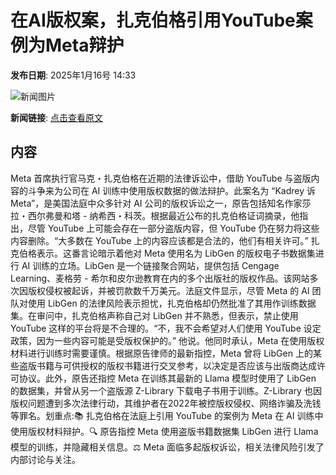 # 在AI版权案，扎克伯格引用YouTube案例为Meta辩护

**发布日期**: 2025年1月16号 14:33

![新闻图片](https://pic.chinaz.com/picmap/201904150932285225_4.jpg)

**新闻链接**: [点击查看原文](https://www.aibase.com/zh/news/14773)

## 内容

Meta 首席执行官马克・扎克伯格在近期的法律诉讼中，借助 YouTube 与盗版内容的斗争来为公司在 AI 训练中使用版权数据的做法辩护。此案名为 “Kadrey 诉 Meta”，是美国法庭中众多针对 AI 公司的版权诉讼之一，原告包括知名作家莎拉・西尔弗曼和塔 - 纳希西・科茨。根据最近公布的扎克伯格证词摘录，他指出，尽管 YouTube 上可能会存在一部分盗版内容，但 YouTube 仍在努力将这些内容删除。“大多数在 YouTube 上的内容应该都是合法的，他们有相关许可。” 扎克伯格表示。这番言论暗示着他对 Meta 使用名为 LibGen 的版权电子书数据集进行 AI 训练的立场。LibGen 是一个链接聚合网站，提供包括 Cengage Learning、麦格劳 - 希尔和皮尔逊教育在内的多个出版社的版权作品。该网站多次因版权侵权被起诉，并被罚款数千万美元。法庭文件显示，尽管 Meta 的 AI 团队对使用 LibGen 的法律风险表示担忧，扎克伯格却仍然批准了其用作训练数据集。在审问中，扎克伯格声称自己对 LibGen 并不熟悉，但表示，禁止使用 YouTube 这样的平台将是不合理的。“不，我不会希望对人们使用 YouTube 设定政策，因为一些内容可能是受版权保护的。” 他说。他同时承认，Meta 在使用版权材料进行训练时需要谨慎。根据原告律师的最新指控，Meta 曾将 LibGen 上的某些盗版书籍与可供授权的版权书籍进行交叉参考，以决定是否应该与出版商达成许可协议。此外，原告还指控 Meta 在训练其最新的 Llama 模型时使用了 LibGen 的数据集，并曾从另一个盗版源 Z-Library 下载电子书用于训练。Z-Library 也因版权问题遭到多次法律行动，其维护者在2022年被控版权侵权、网络诈骗及洗钱等罪名。划重点:📚 扎克伯格在法庭上引用 YouTube 的案例为 Meta 在 AI 训练中使用版权材料辩护。🔍 原告指控 Meta 使用盗版书籍数据集 LibGen 进行 Llama 模型的训练，并隐藏相关信息。⚖️ Meta 面临多起版权诉讼，相关法律风险引发了内部讨论与关注。

